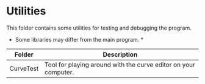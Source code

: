 # Utilities

This folder contains some utilities for testing and debugging the program.
* Some libraries may differ from the main program. *

| Folder | Description |
| --- | ----------- |
| CurveTest | Tool for playing around with the curve editor on your computer. |
